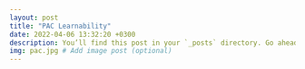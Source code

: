 ```yaml
---
layout: post
title: "PAC Learnability"
date: 2022-04-06 13:32:20 +0300
description: You’ll find this post in your `_posts` directory. Go ahead and edit it and re-build the site to see your changes. # Add post description (optional)
img: pac.jpg # Add image post (optional)
---
```

